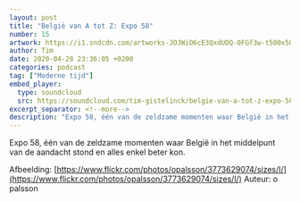 ```yaml
---
layout: post
title: "België van A tot Z: Expo 58"
number: 15
artwork: https://i1.sndcdn.com/artworks-JOJWiO6cE3QxdUOQ-0FGf3w-t500x500.jpg
author: Tim
date: 2020-04-28 23:36:05 +0200
categories: podcast
tag: ["Moderne tijd"]
embed_player:
  type: soundcloud
  src: https://soundcloud.com/tim-gistelinck/belgie-van-a-tot-z-expo-58
excerpt_separator: <!--more-->
description: "Expo 58, één van de zeldzame momenten waar België in het middelpunt van de aandacht stond en alles enkel beter kon."
---
```

Expo 58, één van de zeldzame momenten waar België in het middelpunt van de aandacht stond en alles enkel beter kon.

Afbeelding: [https://www.flickr.com/photos/opalsson/3773629074/sizes/l/](https://www.flickr.com/photos/opalsson/3773629074/sizes/l/)
Auteur: o palsson